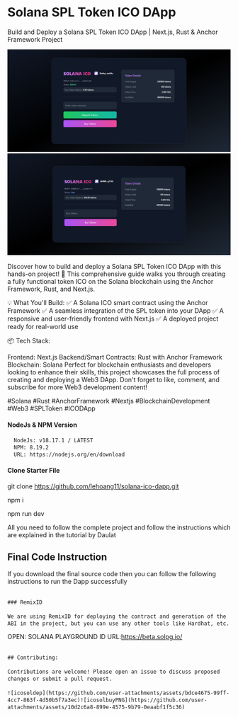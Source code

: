 # Solana SPL Token ICO DApp

Build and Deploy a Solana SPL Token ICO DApp | Next.js, Rust & Anchor Framework Project

<img src="https://github.com/lehoang11/solana-ico-dapp/blob/5cfd5926e85de9a456b12a9024e335dce24a5625/img/icosoldep.PNG" alt="sol ico" data-canonical-src="https://github.com/lehoang11/solana-ico-dapp/blob/5cfd5926e85de9a456b12a9024e335dce24a5625/img/icosoldep.PNG" style="max-width: 100%;">

<img src="https://github.com/lehoang11/solana-ico-dapp/blob/3b4d7fadbabf56a41a93c4748806b8f8da02ffbb/img/icosolbuy.PNG" alt="sol ico" data-canonical-src="https://github.com/lehoang11/solana-ico-dapp/blob/3b4d7fadbabf56a41a93c4748806b8f8da02ffbb/img/icosolbuy.PNG" style="max-width: 100%;">

Discover how to build and deploy a Solana SPL Token ICO DApp with this hands-on project! 🚀 This comprehensive guide walks you through creating a fully functional token ICO on the Solana blockchain using the Anchor Framework, Rust, and Next.js.

💡 What You'll Build:
✅ A Solana ICO smart contract using the Anchor Framework
✅ A seamless integration of the SPL token into your DApp
✅ A responsive and user-friendly frontend with Next.js
✅ A deployed project ready for real-world use

📦 Tech Stack:

Frontend: Next.js
Backend/Smart Contracts: Rust with Anchor Framework
Blockchain: Solana
Perfect for blockchain enthusiasts and developers looking to enhance their skills, this project showcases the full process of creating and deploying a Web3 DApp. Don't forget to like, comment, and subscribe for more Web3 development content!

#Solana #Rust #AnchorFramework #Nextjs #BlockchainDevelopment #Web3 #SPLToken #ICODApp


#### NodeJs & NPM Version

```
  NodeJs: v18.17.1 / LATEST
  NPM: 8.19.2
  URL: https://nodejs.org/en/download
```

#### Clone Starter File
git clone https://github.com/lehoang11/solana-ico-dapp.git

npm i

npm run dev

All you need to follow the complete project and follow the instructions which are explained in the tutorial by Daulat

## Final Code Instruction

If you download the final source code then you can follow the following instructions to run the Dapp successfully

```

### RemixID

We are using RemixID for deploying the contract and generation of the ABI in the project, but you can use any other tools like Hardhat, etc.

```
  OPEN: SOLANA PLAYGROUND ID
  URL:https://beta.solpg.io/
```

## Contributing:

Contributions are welcome! Please open an issue to discuss proposed changes or submit a pull request.

![icosoldep](https://github.com/user-attachments/assets/bdce4675-99ff-4cc7-863f-4d50b5f7a3ec)![icosolbuyPNG](https://github.com/user-attachments/assets/10d2c6a8-899e-4575-9b79-0eaabf1f5c36)

